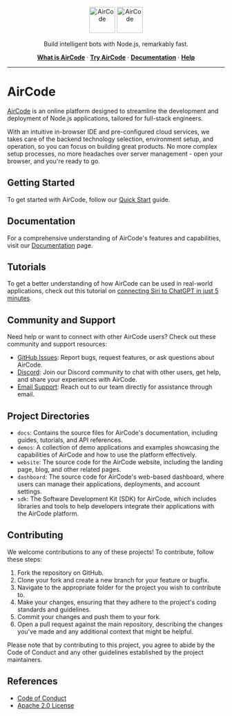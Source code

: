 <p align="center">
  <img src="https://user-images.githubusercontent.com/1651946/226529633-6a40a134-c783-42d0-8626-ba8a6e51f96e.png#gh-light-mode-only" height="60" style="max-width: 100%" alt="AirCode" />
  <img src="https://user-images.githubusercontent.com/1651946/226529630-9c331df6-b8c2-4429-be02-2a198bfe5ed3.png#gh-dark-mode-only" height="60" style="max-width: 100%" alt="AirCode" />
</p>

<p align="center">
  Build intelligent bots with Node.js, remarkably fast.
</p>

<p align="center">
  <a href="https://aircode.io"><strong>What is AirCode</strong></a> ·
  <a href="https://aircode.io/dashboard"><strong>Try AirCode</strong></a> ·
  <a href="https://docs.aircode.io"><strong>Documentation</strong></a> ·
  <a href="https://docs.aircode.io/help"><strong>Help</strong></a>
</p>

---

# AirCode

[AirCode](https://aircode.io) is an online platform designed to streamline the development and deployment of Node.js applications, tailored for full-stack engineers.

With an intuitive in-browser IDE and pre-configured cloud services, we takes care of the backend technology selection, environment setup, and operation, so you can focus on building great products. No more complex setup processes, no more headaches over server management - open your browser, and you're ready to go.

## Getting Started

To get started with AirCode, follow our [Quick Start](https://docs.aircode.io/getting-started/) guide.

## Documentation

For a comprehensive understanding of AirCode's features and capabilities, visit our [Documentation](https://docs.aircode.io) page.

## Tutorials

To get a better understanding of how AirCode can be used in real-world applications, check out this tutorial on [connecting Siri to ChatGPT in just 5 minutes](https://aircode.cool/hpwdi7n719).

## Community and Support

Need help or want to connect with other AirCode users? Check out these community and support resources:

- [GitHub Issues](https://github.com/aircodelabs/aircode/issues): Report bugs, request features, or ask questions about AirCode.
- [Discord](https://discord.com/invite/XrMVdYdEuY): Join our Discord community to chat with other users, get help, and share your experiences with AirCode.
- [Email Support](https://docs.aircode.io/help): Reach out to our team directly for assistance through email.

## Project Directories

- `docs`: Contains the source files for AirCode's documentation, including guides, tutorials, and API references.
- `demos`: A collection of demo applications and examples showcasing the capabilities of AirCode and how to use the platform effectively.
- `website`: The source code for the AirCode website, including the landing page, blog, and other related pages.
- `dashboard`: The source code for AirCode's web-based dashboard, where users can manage their applications, deployments, and account settings.
- `sdk`: The Software Development Kit (SDK) for AirCode, which includes libraries and tools to help developers integrate their applications with the AirCode platform.

## Contributing

We welcome contributions to any of these projects! To contribute, follow these steps:

1. Fork the repository on GitHub.
2. Clone your fork and create a new branch for your feature or bugfix.
3. Navigate to the appropriate folder for the project you wish to contribute to.
4. Make your changes, ensuring that they adhere to the project's coding standards and guidelines.
5. Commit your changes and push them to your fork.
6. Open a pull request against the main repository, describing the changes you've made and any additional context that might be helpful.

Please note that by contributing to this project, you agree to abide by the Code of Conduct and any other guidelines established by the project maintainers.

## References

- [Code of Conduct](./CODE_OF_CONDUCT.md)
- [Apache 2.0 License](./LICENSE)
